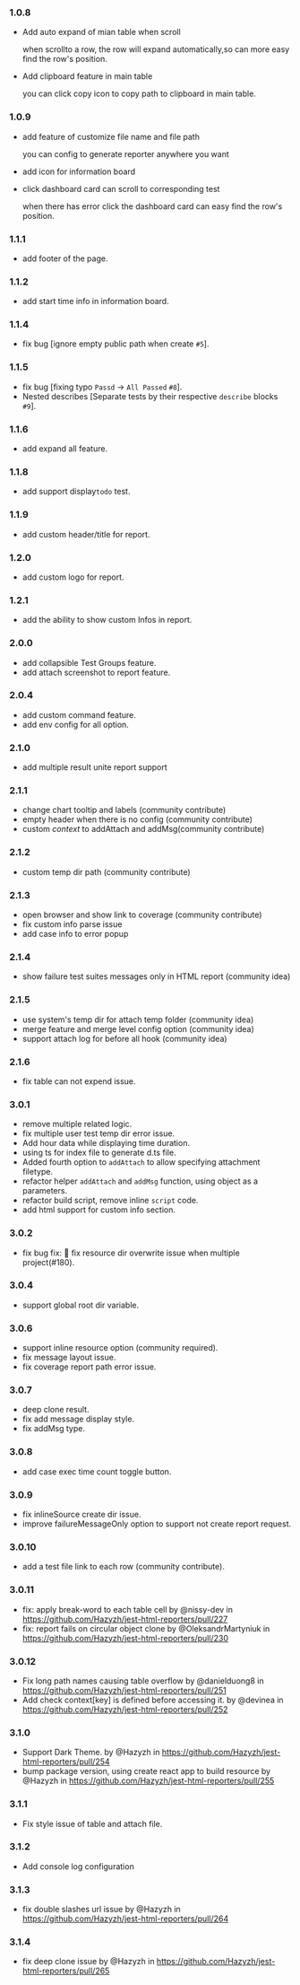 ### 1.0.8

- Add auto expand of mian table when scroll

  when scrollto a row, the row will expand automatically,so can more easy find the row's position.

- Add clipboard feature in main table

  you can click copy icon to copy path to clipboard in main table.

### 1.0.9

- add feature of customize file name and file path

  you can config to generate reporter anywhere you want

- add icon for information board

- click dashboard card can scroll to corresponding test

  when there has error click the dashboard card can easy find the row's position.

### 1.1.1

- add footer of the page.

### 1.1.2

- add start time info in information board.

### 1.1.4

- fix bug [ignore empty public path when create `#5`].

### 1.1.5

- fix bug [fixing typo `Passd` -> `All Passed` `#8`].
- Nested describes [Separate tests by their respective `describe` blocks `#9`].

### 1.1.6

- add expand all feature.

### 1.1.8

- add support display`todo` test.

### 1.1.9

- add custom header/title for report.

### 1.2.0

- add custom logo for report.

### 1.2.1

- add the ability to show custom Infos in report.

### 2.0.0

- add collapsible Test Groups feature.
- add attach screenshot to report feature.

### 2.0.4

- add custom command feature.
- add env config for all option.

### 2.1.0

- add multiple result unite report support

### 2.1.1

- change chart tooltip and labels (community contribute)
- empty header when there is no config (community contribute)
- custom *context* to addAttach and addMsg(community contribute)

### 2.1.2

- custom temp dir path (community contribute)

### 2.1.3

- open browser and show link to coverage (community contribute)
- fix custom info parse issue
- add case info to error popup

### 2.1.4

- show failure test suites messages only in HTML report (community idea)

### 2.1.5

- use system's temp dir for attach temp folder (community idea)
- merge feature and merge level config option (community idea)
- support attach log for before all hook (community idea)

### 2.1.6

- fix table can not expend issue.

### 3.0.1

- remove multiple related logic.
- fix multiple user test temp dir error issue.
- Add hour data while displaying time duration.
- using ts for index file to generate d.ts file.
- Added fourth option to `addAttach` to allow specifying attachment filetype. 
- refactor helper `addAttach` and `addMsg` function, using object as a parameters.
- refactor build script, remove inline `script` code.
- add html support for custom info section.

### 3.0.2

- fix bug fix: 🐛 fix resource dir overwrite issue when multiple project(#180).

### 3.0.4

- support global root dir variable.

### 3.0.6

- support inline resource option (community required).
- fix message layout issue.
- fix coverage report path error issue.

### 3.0.7

- deep clone result.
- fix add message display style.
- fix addMsg type.

### 3.0.8

- add case exec time count toggle button.

### 3.0.9

- fix inlineSource create dir issue.
- improve failureMessageOnly option to support not create report request.

### 3.0.10

- add a test file link to each row (community contribute).

### 3.0.11

- fix: apply break-word to each table cell by @nissy-dev in https://github.com/Hazyzh/jest-html-reporters/pull/227
-  fix: report fails on circular object clone by @OleksandrMartyniuk in https://github.com/Hazyzh/jest-html-reporters/pull/230

### 3.0.12

* Fix long path names causing table overflow by @danielduong8 in https://github.com/Hazyzh/jest-html-reporters/pull/251
* Add check context[key] is defined before accessing it. by @devinea in https://github.com/Hazyzh/jest-html-reporters/pull/252

### 3.1.0

* Support Dark Theme. by @Hazyzh in https://github.com/Hazyzh/jest-html-reporters/pull/254
* bump package version, using create react app to build resource by @Hazyzh in https://github.com/Hazyzh/jest-html-reporters/pull/255

### 3.1.1

* Fix style issue of table and attach file.

### 3.1.2

* Add console log configuration

### 3.1.3

* fix double slashes url issue by @Hazyzh in https://github.com/Hazyzh/jest-html-reporters/pull/264

### 3.1.4

* fix deep clone issue by @Hazyzh in https://github.com/Hazyzh/jest-html-reporters/pull/265
